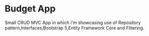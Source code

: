 # Budget App

Small CRUD MVC App in which i'm showcasing use of Repository pattern,Interfaces,Bootstrap 5,Entity Framework Core and Filtering. 


